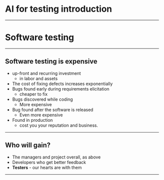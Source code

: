 # AI for testing introduction

---

# Software testing

---


## Software testing is expensive

* up-front and recurring investment 
  * in labor and assets
* The cost of fixing defects increases exponentially
* Bugs found early during requirements elicitation
  * cheaper to fix
* Bugs discovered while coding 
  * More expensive
* Bug found after the software is released
  * Even more expensive
* Found in production
  * cost you your reputation and business.

---

## Who will gain?

* The managers and project overall, as above
* Developers who get better feedback
* __Testers__ - our hearts are with them

---




